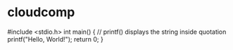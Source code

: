 # cloudcomp
#include <stdio.h>
int main() {
   // printf() displays the string inside quotation
   printf("Hello, World!");
   return 0;
}
